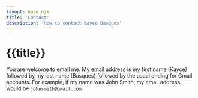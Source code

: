 ```yaml
---
layout: base.njk
title: 'Contact'
description: 'How to contact Kayce Basques'
---
```


# {{title}}

You are welcome to email me. My email address is my first name
(Kayce) followed by my last name (Basques) followed by the usual
ending for Gmail accounts. For example, if my name was John Smith,
my email address would be `johnsmith@gmail.com`.
